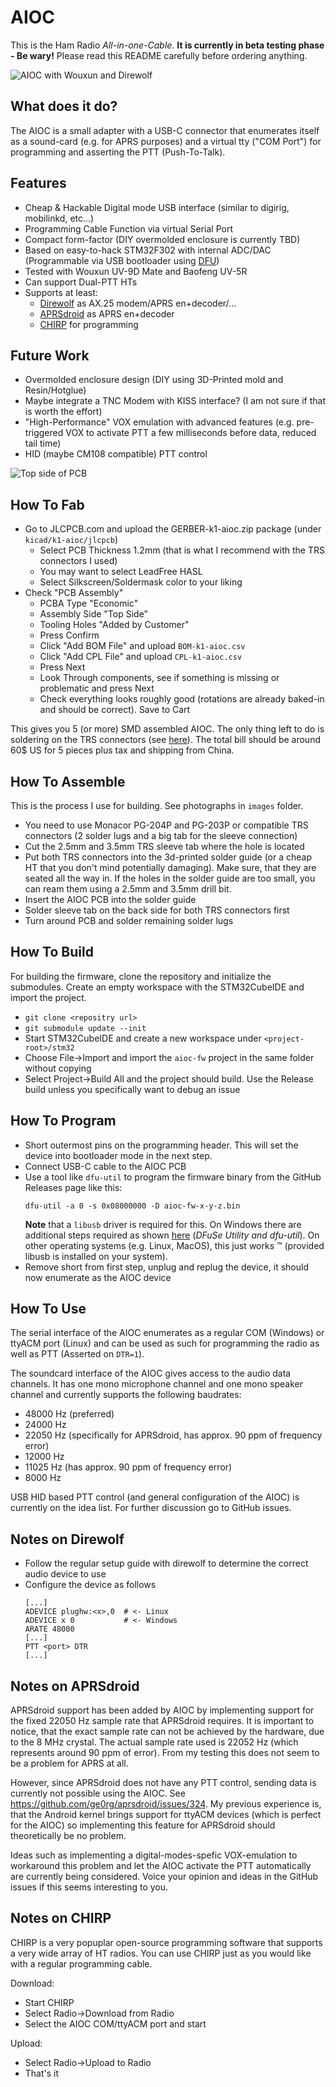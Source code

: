 # AIOC
This is the Ham Radio *All-in-one-Cable*. **It is currently in beta testing phase - Be wary!** Please read this README carefully before ordering anything.

![AIOC with Wouxun and Direwolf](doc/images/k1-aioc-wouxun.jpg?raw=true "AIOC with Wouxun and Direwolf")

## What does it do?
The AIOC is a small adapter with a USB-C connector that enumerates itself as a sound-card (e.g. for APRS purposes) 
and a virtual tty ("COM Port") for programming and asserting the PTT (Push-To-Talk).

## Features ##
- Cheap & Hackable Digital mode USB interface (similar to digirig, mobilinkd, etc...)
- Programming Cable Function via virtual Serial Port
- Compact form-factor (DIY overmolded enclosure is currently TBD)
- Based on easy-to-hack STM32F302 with internal ADC/DAC (Programmable via USB bootloader using [DFU](#how-to-program))
- Tested with Wouxun UV-9D Mate and Baofeng UV-5R
- Can support Dual-PTT HTs
- Supports at least:
  - [Direwolf](#notes-on-direwolf) as AX.25 modem/APRS en+decoder/...
  - [APRSdroid](#notes-on-aprsdroid) as APRS en+decoder
  - [CHIRP](#notes-on-chirp) for programming

## Future Work ##
- Overmolded enclosure design (DIY using 3D-Printed mold and Resin/Hotglue)
- Maybe integrate a TNC Modem with KISS interface? (I am not sure if that is worth the effort)
- "High-Performance" VOX emulation with advanced features (e.g. pre-triggered VOX to activate PTT a few milliseconds before data, reduced tail time)
- HID (maybe CM108 compatible) PTT control

![Top side of PCB](doc/images/k1-aioc-photo.jpg?raw=true "Top side of PCB")

## How To Fab
- Go to JLCPCB.com and upload the GERBER-k1-aioc.zip package (under ``kicad/k1-aioc/jlcpcb``)
  - Select PCB Thickness 1.2mm (that is what I recommend with the TRS connectors I used)
  - You may want to select LeadFree HASL
  - Select Silkscreen/Soldermask color to your liking
- Check "PCB Assembly"
  - PCBA Type "Economic"
  - Assembly Side "Top Side"
  - Tooling Holes "Added by Customer"
  - Press Confirm
  - Click "Add BOM File" and upload ``BOM-k1-aioc.csv``
  - Click "Add CPL File" and upload ``CPL-k1-aioc.csv``
  - Press Next
  - Look Through components, see if something is missing or problematic and press Next
  - Check everything looks roughly good (rotations are already baked-in and should be correct). Save to Cart

This gives you 5 (or more) SMD assembled AIOC. The only thing left to do is soldering on the TRS connectors (see [here](#how-to-build)).
The total bill should be around 60$ US for 5 pieces plus tax and shipping from China.

## How To Assemble
This is the process I use for building. See photographs in ``images`` folder.
- You need to use Monacor PG-204P and PG-203P or compatible TRS connectors (2 solder lugs and a big tab for the sleeve connection)
- Cut the 2.5mm and 3.5mm TRS sleeve tab where the hole is located
- Put both TRS connectors into the 3d-printed solder guide (or a cheap HT that you don't mind potentially damaging). Make sure, that they are seated all the way in. If the holes in the solder guide are too small, you can ream them using a 2.5mm and 3.5mm drill bit.
- Insert the AIOC PCB into the solder guide
- Solder sleeve tab on the back side for both TRS connectors first
- Turn around PCB and solder remaining solder lugs

## How To Build
For building the firmware, clone the repository and initialize the submodules. Create an empty workspace with the STM32CubeIDE and import the project.
  - ``git clone <repositry url>``
  - ``git submodule update --init``
  - Start STM32CubeIDE and create a new workspace under ``<project-root>/stm32``
  - Choose File->Import and import the ``aioc-fw`` project in the same folder without copying
  - Select Project->Build All and the project should build. Use the Release build unless you specifically want to debug an issue

## How To Program
- Short outermost pins on the programming header. This will set the device into bootloader mode in the next step.
- Connect USB-C cable to the AIOC PCB
- Use a tool like ``dfu-util`` to program the firmware binary from the GitHub Releases page like this:
  ````
  dfu-util -a 0 -s 0x08000000 -D aioc-fw-x-y-z.bin
  ````
  __Note__ that a ``libusb`` driver is required for this. On Windows there are additional steps required as shown [here](https://yeswolf.github.io/dfu) (*DFuSe Utility and dfu-util*). On other operating systems (e.g. Linux, MacOS), this just works ™ (provided libusb is installed on your system).
- Remove short from first step, unplug and replug the device, it should now enumerate as the AIOC device

## How To Use
The serial interface of the AIOC enumerates as a regular COM (Windows) or ttyACM port (Linux) and can be used as such for programming the radio as well as PTT (Asserted on ``DTR=1``).

The soundcard interface of the AIOC gives access to the audio data channels. It has one mono microphone channel and one mono speaker channel and currently supports the following baudrates:
  - 48000 Hz (preferred)
  - 24000 Hz
  - 22050 Hz (specifically for APRSdroid, has approx. 90 ppm of frequency error)
  - 12000 Hz
  - 11025 Hz (has approx. 90 ppm of frequency error)
  - 8000 Hz

USB HID based PTT control (and general configuration of the AIOC) is currently on the idea list. For further discussion go to GitHub issues.

## Notes on Direwolf
- Follow the regular setup guide with direwolf to determine the correct audio device to use
- Configure the device as follows
  ````
  [...]
  ADEVICE plughw:<x>,0  # <- Linux
  ADEVICE x 0           # <- Windows
  ARATE 48000
  [...]
  PTT <port> DTR
  [...]
  ````

## Notes on APRSdroid
APRSdroid support has been added by AIOC by implementing support for the fixed 22050 Hz sample rate that APRSdroid requires. 
It is important to notice, that the exact sample rate can not be achieved by the hardware, due to the 8 MHz crystal. 
The actual sample rate used is 22052 Hz (which represents around 90 ppm of error). From my testing this does not seem to be a problem for APRS at all.

However, since APRSdroid does not have any PTT control, sending data is currently not possible using the AIOC. See https://github.com/ge0rg/aprsdroid/issues/324.
My previous experience is, that the Android kernel brings support for ttyACM devices (which is perfect for the AIOC) so implementing this feature for APRSdroid should theoretically be no problem.

Ideas such as implementing a digital-modes-spefic VOX-emulation to workaround this problem and let the AIOC activate the PTT automatically are currently being considered. 
Voice your opinion and ideas in the GitHub issues if this seems interesting to you.

## Notes on CHIRP
CHIRP is a very popuplar open-source programming software that supports a very wide array of HT radios. You can use CHIRP just as you would like with a regular programming cable.

Download:
  - Start CHIRP
  - Select Radio->Download from Radio
  - Select the AIOC COM/ttyACM port and start

Upload:
  - Select Radio->Upload to Radio
  - That's it

